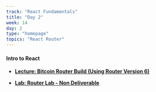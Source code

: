 ```yaml
---
track: "React Fundamentals"
title: "Day 2"
week: 14
day: 2
type: "homepage"
topics: "React Router"
---
```


#### Intro to React
<!-- - [**Lecture: Bitcoin Router Build (Using Router Version 6.4 with new Data Routers)**](/react-fundamentals/week-14/day-2/lecture/router64) -->
- [**Lecture: Bitcoin Router Build (Using Router Version 6)**](/react-fundamentals/week-14/day-2/lecture/router)
<!-- - [**Lecture: Bitcoin Router Build (Using Router Version 5)**](/react-fundamentals/week-14/day-2/lecture/) -->
- [**Lab: Router Lab - Non Deliverable**](https://github.com/seir-flex/react-audubon-site-lab)
